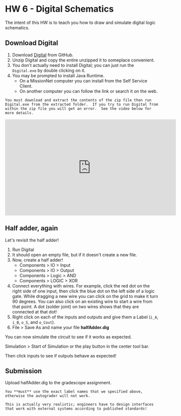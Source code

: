 # HW 6 - Digital Schematics

The intent of this HW is to teach you how to draw and simulate digital logic schematics.

## Download Digital

1. Download [Digital](https://github.com/hneemann/Digital) from GitHub.
2. Unzip Digital and copy the entire unzipped it to someplace convenient.
3. You don't actually need to install Digital; you can just run the `Digital.exe` by double clicking on it.
4. You may be prompted to install Java Runtime.
    - On a MissionNet computer you can install from the Self Service Client.
    - On another computer you can follow the link or search it on the web.
  
```{warning}
You must download and extract the contents of the zip file then run Digital.exe from the extracted folder.  If you try to run Digital from within the zip file you will get an error.  See the video below for more details.
```

<iframe width="560" height="315" src="https://www.youtube.com/embed/lnq8MqRCyyo?si=4m0MghS6auUrKfBM" title="YouTube video player" frameborder="0" allow="accelerometer; autoplay; clipboard-write; encrypted-media; gyroscope; picture-in-picture; web-share" referrerpolicy="strict-origin-when-cross-origin" allowfullscreen></iframe>

## Half adder, again

Let's revisit the half adder!

1. Run Digital
2. It should open an empty file, but if it doesn't create a new file.
3. Now, create a half adder!
    - Components > IO > Input
    - Components > IO > Output
    - Components > Logic > AND
    - Components > LOGIC > XOR
4. Connect everything with wires. For example, click the red dot on the right side of one input, then click the blue dot on the left side of a logic gate. While dragging a new wire you can click on the grid to make it turn 90 degrees. You can also click on an existing wire to start a wire from that point.
A dot (solder joint) on two wires shows that they are connected at that dot!
5. Right click on each of the inputs and outputs and give them a Label (`i_A`, `i_B`, `o_S`, and `o_Cout`).
6. File > Save As and name your file **halfAdder.dig**

You can now simulate the circuit to see if it works as expected.

Simulation > Start of Simulation or the play button in the center tool bar.

Then click inputs to see if outputs behave as expected!

## Submission

Upload halfAdder.dig to the gradescope assignment.

```{important}
You **must** use the exact label names that we specified above,
otherwise the autograder will not work.

This is actually very realistic; engineers have to design interfaces
that work with external systems according to published standards!
```
